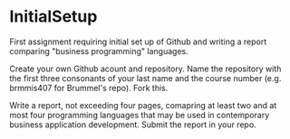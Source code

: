 InitialSetup
============

First assignment requiring initial set up of Github and writing a report comparing "business programming" languages.

Create your own Github acount and repository. Name the repository with the first three consonants of your last name and the course number (e.g. brmmis407 for Brummel's repo). Fork this.

Write a report, not exceeding four pages, comapring at least two and at most four programming languages that may be used in contemporary business application development. Submit the report in your repo.
